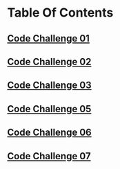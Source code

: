 # Table Of Contents

## [Code Challenge 01](./code-challenge-01/README.md)

## [Code Challenge 02](./code-challenge-02/README.md)

## [Code Challenge 03](./code-challenge-03/README.md)

## [Code Challenge 05](./code-challenge-05/README.md)

## [Code Challenge 06](./code-challenge-06/README.md)

## [Code Challenge 07](./code-challenge-07/README.md)
